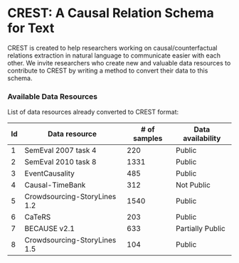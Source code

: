 # CREST: A Causal Relation Schema for Text

CREST is created to help researchers working on causal/counterfactual relations extraction in natural language to communicate easier with each other. We invite researchers who create new and valuable data resources to contribute to CREST by writing a method to convert their data to this schema.

### Available Data Resources
List of data resources already converted to CREST format:


| Id | Data resource  | # of samples | Data availability |
| -- | ------------- | ------------- | ---------------- |
| 1 | SemEval 2007 task 4 | 220 | Public |
| 2 | SemEval 2010 task 8 | 1331  | Public |
| 3 | EventCausality | 485 | Public |
| 4 | Causal-TimeBank | 312 | Not Public|
| 5 | Crowdsourcing-StoryLines 1.2 | 1540 | Public |
| 6 | CaTeRS | 203 | Public |
| 7 | BECAUSE v2.1 | 633 | Partially Public|
| 8 | Crowdsourcing-StoryLines 1.5 | 104 | Public |


